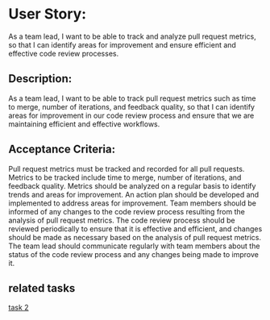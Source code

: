 # User Story:
As a team lead, I want to be able to track and analyze pull request metrics, so that I can identify areas for improvement and ensure efficient and effective code review processes.

## Description:
As a team lead, I want to be able to track pull request metrics such as time to merge, number of iterations, and feedback quality, so that I can identify areas for improvement in our code review process and ensure that we are maintaining efficient and effective workflows.

## Acceptance Criteria:

Pull request metrics must be tracked and recorded for all pull requests.
Metrics to be tracked include time to merge, number of iterations, and feedback quality.
Metrics should be analyzed on a regular basis to identify trends and areas for improvement.
An action plan should be developed and implemented to address areas for improvement.
Team members should be informed of any changes to the code review process resulting from the analysis of pull request metrics.
The code review process should be reviewed periodically to ensure that it is effective and efficient, and changes should be made as necessary based on the analysis of pull request metrics.
The team lead should communicate regularly with team members about the status of the code review process and any changes being made to improve it.

## related tasks

 [task 2](../../templates/theme/initiatives/epics/stories/task/task2.md)

